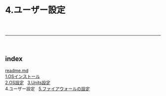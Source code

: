 # 4.ユーザー設定
## 



　  
- - - 
　  
## index
<a href="./readme.md">readme.md</a>  
<a href="./1.OSインストール.md">1.OSインストール</a>  
<a href="./2.OS設定.md">2.OS設定</a>  
<a href="./3.Units設定.md">3.Units設定</a>  
4.ユーザー設定  
<a href="./5.ファイアウォールの設定.md">5.ファイアウォールの設定</a>  
　  
